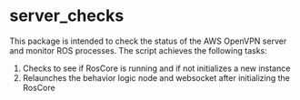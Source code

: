 # server_checks
This package is intended to check the status of the AWS OpenVPN server and monitor ROS processes. The script achieves the following tasks:

1. Checks to see if RosCore is running and if not initializes a new instance
2. Relaunches the behavior logic node and websocket after initializing the RosCore
